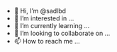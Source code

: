 - 👋 Hi, I’m @sadlbd
- 👀 I’m interested in ...
- 🌱 I’m currently learning ...
- 💞️ I’m looking to collaborate on ...
- 📫 How to reach me ...

<!---
sadlbd/sadlbd is a ✨ special ✨ repository because its `README.md` (this file) appears on your GitHub profile.
You can click the Preview link to take a look at your changes.
--->
